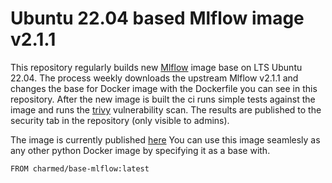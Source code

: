 # Ubuntu 22.04 based Mlflow image v2.1.1
This repository regularly builds new [Mlflow](https://github.com/mlflow/mlflow) image base on LTS Ubuntu 22.04. The process weekly downloads the upstream Mlflow v2.1.1 and changes the base for Docker image with the Dockerfile you can see in this repository. After the new image is built the ci runs simple tests against the image and runs the [trivy](https://github.com/aquasecurity/trivy) vulnerability scan. The results are published to the security tab in the repository (only visible to admins). 

The image is currently published [here](https://hub.docker.com/r/charmed/base-mlflow)
You can use this image seamlesly as any other python Docker image by specifying it as a base with.

```
FROM charmed/base-mlflow:latest
```